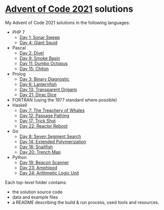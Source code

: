 # [Advent of Code 2021](https://adventofcode.com/2021) solutions

My Advent of Code 2021 solutions in the following languages:
- PHP 7
  - [Day 1: Sonar Sweep](./01-php)
  - [Day 4: Giant Squid](./04-php)
- Pascal
  - [Day 2: Dive!](./02-pascal)
  - [Day 9: Smoke Basin](./09-pascal)
  - [Day 11: Dumbo Octopus](./11-pascal)
  - [Day 15: Chiton](./15-pascal)
- Prolog
  - [Day 3: Binary Diagnostic](./03-prolog)
  - [Day 6: Lanternfish](./06-prolog)
  - [Day 13: Transparent Origami](./13-prolog)
  - [Day 21: Dirac Dice](./21-prolog)
- FORTRAN (using the 1977 standard where possible)
- Haskell
  - [Day 7: The Treachery of Whales](./07-haskell)
  - [Day 12: Passage Pathing](./12-haskell)
  - [Day 17: Trick Shot](./17-haskell)
  - [Day 22: Reactor Reboot](./22-haskell)
- Go
  - [Day 8: Seven Segment Search](./08-go)
  - [Day 14: Extended Polymerization](./14-go)
  - [Day 18: Snailfish](./18-go)
  - [Day 20: Trench Map](./20-go)
- Python
  - [Day 19: Beacon Scanner](./19-python)
  - [Day 23: Amphipod](./23-python)
  - [Day 24: Arithmetic Logic Unit](./24-python)

Each top-level folder contains:
- the solution source code
- data and example files
- a README describing the build & run process, used tools and resources.
